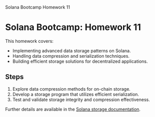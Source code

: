 





Solana Bootcamp Homework 11


# Solana Bootcamp: Homework 11


This homework covers:


* Implementing advanced data storage patterns on Solana.
* Handling data compression and serialization techniques.
* Building efficient storage solutions for decentralized applications.


## Steps


1. Explore data compression methods for on-chain storage.
2. Develop a storage program that utilizes efficient serialization.
3. Test and validate storage integrity and compression effectiveness.


Further details are available in the [Solana storage documentation](https://solana.com/docs/storage).




